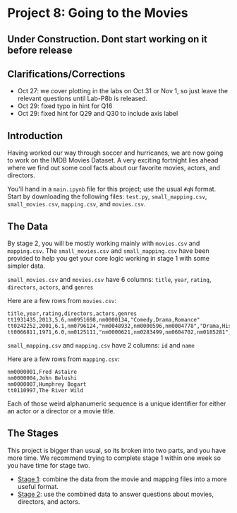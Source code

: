 # Project 8: Going to the Movies
## Under Construction. Dont start working on it before release


## Clarifications/Corrections

* Oct 27: we cover plotting in the labs on Oct 31 or Nov 1, so just leave the relevant questions until Lab-P8b is released.
* Oct 29: fixed typo in hint for Q16
* Oct 29: fixed hint for Q29 and Q30 to include axis label

## Introduction

Having worked our way through soccer and hurricanes, we are now going
to work on the IMDB Movies Dataset. A very exciting fortnight lies
ahead where we find out some cool facts about our favorite movies,
actors, and directors.

You'll hand in a `main.ipynb` file for this project; use the usual
`#qN` format.  Start by downloading the following files: `test.py`,
`small_mapping.csv`, `small_movies.csv`, `mapping.csv`, and
`movies.csv`.

## The Data

By stage 2, you will be mostly working mainly with `movies.csv` and
`mapping.csv`. The `small_movies.csv` and `small_mapping.csv` have
been provided to help you get your core logic working in stage 1 with
some simpler data.

`small_movies.csv` and `movies.csv` have 6 columns: `title`, `year`, `rating`, `directors`, `actors`, and `genres`

Here are a few rows from `movies.csv`:
```
title,year,rating,directors,actors,genres
tt1931435,2013,5.6,nm0951698,nm0000134,"Comedy,Drama,Romance"
tt0242252,2001,6.1,nm0796124,"nm0048932,nm0000596,nm0004778","Drama,History,Romance"
tt0066811,1971,6.0,nm0125111,"nm0000621,nm0283499,nm0604702,nm0185281","Comedy,Family"
```

`small_mapping.csv` and `mapping.csv` have 2 columns: `id` and `name`

Here are a few rows from `mapping.csv`:

```
nm0000001,Fred Astaire
nm0000004,John Belushi
nm0000007,Humphrey Bogart
tt0110997,The River Wild
```

Each of those weird alphanumeric sequence is a unique identifier for
either an actor or a director or a movie title.

## The Stages

This project is bigger than usual, so its broken into two parts, and
you have more time.  We recommend trying to complete stage 1 within
one week so you have time for stage two.

* [Stage 1](stage1.md): combine the data from the movie and mapping files into a more useful format.
* [Stage 2](stage2.md): use the combined data to answer questions about movies, directors, and actors.
